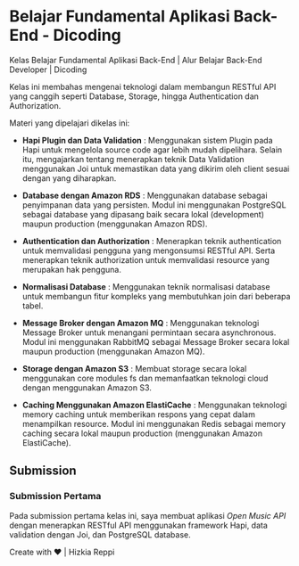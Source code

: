 # Belajar Fundamental Aplikasi Back-End - Dicoding

Kelas Belajar Fundamental Aplikasi Back-End | Alur Belajar Back-End Developer | Dicoding

Kelas ini membahas mengenai teknologi dalam membangun RESTful API yang canggih seperti Database, Storage, hingga Authentication dan Authorization.

Materi yang dipelajari dikelas ini:

- **Hapi Plugin dan Data Validation** : Menggunakan sistem Plugin pada Hapi untuk mengelola source code agar lebih mudah dipelihara. Selain itu, mengajarkan tentang menerapkan teknik Data Validation menggunakan Joi untuk memastikan data yang dikirim oleh client sesuai dengan yang diharapkan.

- **Database dengan Amazon RDS** : Menggunakan database sebagai penyimpanan data yang persisten. Modul ini menggunakan PostgreSQL sebagai database yang dipasang baik secara lokal (development) maupun production (menggunakan Amazon RDS).

- **Authentication dan Authorization** : Menerapkan teknik authentication untuk memvalidasi pengguna yang mengonsumsi RESTful API. Serta menerapkan teknik authorization untuk memvalidasi resource yang merupakan hak pengguna.

- **Normalisasi Database** : Menggunakan teknik normalisasi database untuk membangun fitur kompleks yang membutuhkan join dari beberapa tabel.

- **Message Broker dengan Amazon MQ** : Menggunakan teknologi Message Broker untuk menangani permintaan secara asynchronous. Modul ini menggunakan RabbitMQ sebagai Message Broker secara lokal maupun production (menggunakan Amazon MQ).

- **Storage dengan Amazon S3** : Membuat storage secara lokal menggunakan core modules fs dan memanfaatkan teknologi cloud dengan menggunakan Amazon S3.

- **Caching Menggunakan Amazon ElastiCache** : Menggunakan teknologi memory caching untuk memberikan respons yang cepat dalam menampilkan resource. Modul ini menggunakan Redis sebagai memory caching secara lokal maupun production (menggunakan Amazon ElastiCache).

## Submission

### Submission Pertama

Pada submission pertama kelas ini, saya membuat aplikasi _Open Music API_ dengan menerapkan RESTful API menggunakan framework Hapi, data validation dengan Joi, dan PostgreSQL database.

Create with ❤ | Hizkia Reppi
